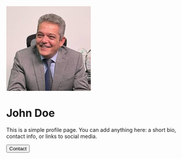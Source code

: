 <!DOCTYPE html>
<html lang="en">
<head>
  <meta charset="UTF-8">
  <meta name="viewport" content="width=device-width, initial-scale=1.0">
  <title>Profile Page</title>
  <script src="https://cdn.tailwindcss.com"></script>
</head>
<body class="bg-gray-100 flex items-center justify-center min-h-screen">
  <div class="bg-white shadow-xl rounded-2xl p-8 max-w-md text-center">
    <img src="images.jpg" alt="Profile Picture" class="w-40 h-40 mx-auto rounded-full mb-6 shadow-md">
    <h1 class="text-2xl font-bold text-gray-800 mb-2">John Doe</h1>
    <p class="text-gray-600 mb-4">This is a simple profile page. You can add anything here: a short bio, contact info, or links to social media.</p>
    <button class="bg-blue-600 text-white px-6 py-2 rounded-full hover:bg-blue-700 transition">Contact</button>
  </div>
</body>
</html>
